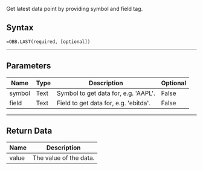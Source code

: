 <!-- markdownlint-disable MD041 -->

Get latest data point by providing symbol and field tag.

## Syntax

```excel wordwrap
=OBB.LAST(required, [optional])
```

---

## Parameters

| Name | Type | Description | Optional |
| ---- | ---- | ----------- | -------- |
| symbol | Text | Symbol to get data for, e.g. 'AAPL'. | False |
| field | Text | Field to get data for, e.g. 'ebitda'. | False |

---

## Return Data

| Name | Description |
| ---- | ----------- |
| value | The value of the data.  |

